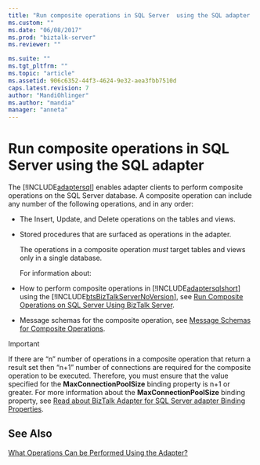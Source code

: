```yaml
---
title: "Run composite operations in SQL Server  using the SQL adapter | Microsoft Docs"
ms.custom: ""
ms.date: "06/08/2017"
ms.prod: "biztalk-server"
ms.reviewer: ""

ms.suite: ""
ms.tgt_pltfrm: ""
ms.topic: "article"
ms.assetid: 906c6352-44f3-4624-9e32-aea3fbb7510d
caps.latest.revision: 7
author: "MandiOhlinger"
ms.author: "mandia"
manager: "anneta"
---
```

# Run composite operations in SQL Server  using the SQL adapter
The [!INCLUDE[adaptersql](../../includes/adaptersql-md.md)] enables adapter clients to perform composite operations on the SQL Server database. A composite operation can include any number of the following operations, and in any order:  
  
- The Insert, Update, and Delete operations on the tables and views.  
  
- Stored procedures that are surfaced as operations in the adapter.  
  
  The operations in a composite operation *must* target tables and views only in a single database.  
  
  For information about:  
  
- How to perform composite operations in [!INCLUDE[adaptersqlshort](../../includes/adaptersqlshort-md.md)] using the [!INCLUDE[btsBizTalkServerNoVersion](../../includes/btsbiztalkservernoversion-md.md)], see [Run Composite Operations on SQL Server Using BizTalk Server](../../adapters-and-accelerators/adapter-sql/run-composite-operations-on-sql-server-using-biztalk-server.md).  
  
- Message schemas for the composite operation, see [Message Schemas for Composite Operations](../../adapters-and-accelerators/adapter-sql/message-schemas-for-composite-operations.md).  
  
> [!IMPORTANT]
>  If there are “n” number of operations in a composite operation that return a result set then “n+1” number of connections are required for the composite operation to be executed. Therefore, you must ensure that the value specified for the **MaxConnectionPoolSize** binding property is n+1 or greater. For more information about the **MaxConnectionPoolSize** binding property, see [Read about BizTalk Adapter for SQL Server adapter Binding Properties](../../adapters-and-accelerators/adapter-sql/read-about-the-biztalk-adapter-for-sql-server-adapter-binding-properties.md).  
  
## See Also  
 [What Operations Can be Performed Using the Adapter?](https://msdn.microsoft.com/library/cc185435(v=bts.10).aspx)
